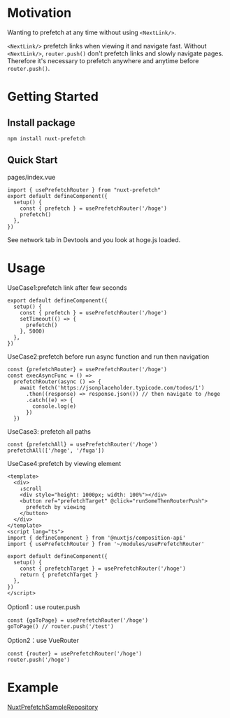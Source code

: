 # Motivation
Wanting to prefetch at any time without using `<NextLink/>`.

`<NextLink/>` prefetch links when viewing it and navigate fast.
Without `<NextLink/>`, `router.push()` don't prefetch links and slowly navigate pages.
Therefore it's necessary to prefetch anywhere and anytime before `router.push()`. 
# Getting Started 
## Install package
```
npm install nuxt-prefetch
```
## Quick Start
pages/index.vue
```
import { usePrefetchRouter } from "nuxt-prefetch"
export default defineComponent({
  setup() {
    const { prefetch } = usePrefetchRouter('/hoge')
    prefetch()
  },
})
```
See network tab in Devtools and you look at hoge.js loaded.

# Usage
UseCase1:prefetch link after few seconds
```
export default defineComponent({
  setup() {
    const { prefetch } = usePrefetchRouter('/hoge')
    setTimeout(() => {
      prefetch()
    }, 5000)
  },
})
```
UseCase2:prefetch before run async function and run then navigation
```
const {prefetchRouter} = usePrefetchRouter('/hoge')
const execAsyncFunc = () =>
  prefetchRouter(async () => {
    await fetch('https://jsonplaceholder.typicode.com/todos/1')
      .then((response) => response.json()) // then navigate to /hoge 
      .catch((e) => {
        console.log(e)
      })
  })

```
UseCase3: prefetch all paths
```
const {prefetchAll} = usePrefetchRouter('/hoge')
prefetchAll(['/hoge', '/fuga'])

```

UseCase4:prefetch by viewing element
```
<template>
  <div>
    ↓scroll
    <div style="height: 1000px; width: 100%"></div>
    <button ref="prefetchTarget" @click="runSomeThenRouterPush">
      prefetch by viewing
    </button>
  </div>
</template>
<script lang="ts">
import { defineComponent } from '@nuxtjs/composition-api'
import { usePrefetchRouter } from '~/modules/usePrefetchRouter'

export default defineComponent({
  setup() {
    const { prefetchTarget } = usePrefetchRouter('/hoge')
    return { prefetchTarget }
  },
})
</script>

```

Option1：use router.push
```
const {goToPage} = usePrefetchRouter('/hoge')
goToPage() // router.push('/test')
```

Option2：use VueRouter
```
const {router} = usePrefetchRouter('/hoge')
router.push('/hoge')
```

# Example
[NuxtPrefetchSampleRepository](https://github.com/humiyan02/nuxt-prefetch-sample)
